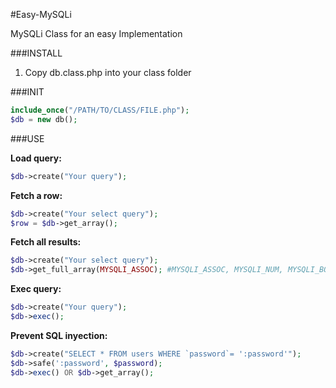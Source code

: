 #Easy-MySQLi

MySQLi Class for an easy Implementation


###INSTALL


1. Copy db.class.php into your class folder

###INIT

```php
include_once("/PATH/TO/CLASS/FILE.php");
$db = new db();
```

###USE 

**Load query:**

```php
$db->create("Your query");
```

**Fetch a row:**

```php
$db->create("Your select query");
$row = $db->get_array();
```

**Fetch all results:**

```php
$db->create("Your select query");
$db->get_full_array(MYSQLI_ASSOC); #MYSQLI_ASSOC, MYSQLI_NUM, MYSQLI_BOTH
```

**Exec query:**

```php
$db->create("Your query");
$db->exec();
```

**Prevent SQL inyection:**

```php
$db->create("SELECT * FROM users WHERE `password`= ':password'");
$db->safe(':password', $password);
$db->exec() OR $db->get_array();
```

